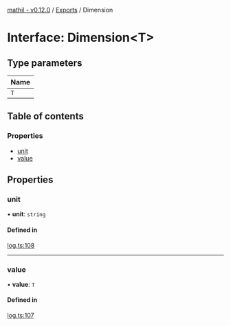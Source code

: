 [mathil - v0.12.0](../README.md) / [Exports](../modules.md) / Dimension

# Interface: Dimension\<T\>

## Type parameters

| Name |
| :------ |
| `T` |

## Table of contents

### Properties

- [unit](Dimension.md#unit)
- [value](Dimension.md#value)

## Properties

### unit

• **unit**: `string`

#### Defined in

[log.ts:108](https://github.com/eransed/mathil/blob/3e71dd6/src/log.ts#L108)

___

### value

• **value**: `T`

#### Defined in

[log.ts:107](https://github.com/eransed/mathil/blob/3e71dd6/src/log.ts#L107)
